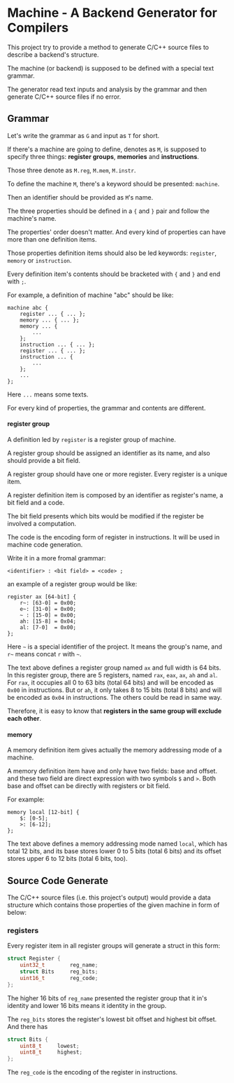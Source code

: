 # Machine - A Backend Generator for Compilers

This project try to provide a method to generate C/C++ source files to describe a backend's structure.

The machine (or backend) is supposed to be defined with a special text grammar.

The generator read text inputs and analysis by the grammar and then generate C/C++ source files if no error.

## Grammar

Let's write the grammar as `G` and input as `T` for short.

If there's a machine are going to define, denotes as `M`, is supposed to specify three things: **register groups**, **memories** and **instructions**.

Those three denote as `M.reg`, `M.mem`, `M.instr`.

To define the machine `M`, there's a keyword should be presented: `machine`.

Then an identifier should be provided as `M`'s name.

The three properties should be defined in a `{` and `}` pair and follow the machine's name.

The properties' order doesn't matter. And every kind of properties can have more than one definition items.

Those properties definition items should also be led keywords: `register`, `memory` or `instruction`.

Every definition item's contents should be bracketed with `{` and `}` and end with `;`.

For example, a definition of machine "abc" should be like:
```
machine abc {
    register ... { ... };
    memory ... { ... };
    memory ... {
        ...
    };
    instruction ... { ... };
    register ... { ... };
    instruction ... {
        ...
    };
    ...
};
```
Here `...` means some texts.

For every kind of properties, the grammar and contents are different.

#### register group

A definition led by `register` is a register group of machine.

A register group should be assigned an identifier as its name, and also should provide a bit field.

A register group should have one or more register. Every register is a unique item.

A register definition item is composed by an identifier as register's name, a bit field and a code.

The bit field presents which bits would be modified if the register be involved a computation.

The code is the encoding form of register in instructions. It will be used in machine code generation.

Write it in a more fromal grammar:
```
<identifier> : <bit field> = <code> ;
```

an example of a register group would be like:
```
register ax [64-bit] {
    r~: [63-0] = 0x00;
    e~: [31-0] = 0x00;
    ~ : [15-0] = 0x00;
    ah: [15-8] = 0x04;
    al: [7-0]  = 0x00;
};
```
Here `~` is a special identifier of the project. It means the group's name, and `r~` means concat `r` with `~`.

The text above defines a register group named `ax` and full width is 64 bits.
In this register group, there are 5 registers, named `rax`, `eax`, `ax`, `ah` and `al`.
For `rax`, it occupies all 0 to 63 bits (total 64 bits) and will be encoded as `0x00` in instructions.
But or `ah`, it only takes 8 to 15 bits (total 8 bits) and will be encoded as `0x04` in instructions.
The others could be read in same way.

Therefore, it is easy to know that **registers in the same group will exclude each other**.

#### memory

A memory definition item gives actually the memory addressing mode of a machine.

A memory definition item have and only have two fields: base and offset.
and these two field are direct expression with two symbols `$` and `>`.
Both base and offset can be directly with registers or bit field.

For example:
```
memory local [12-bit] {
    $: [0-5];
    >: [6-12];
};
```
The text above defines a memory addressing mode named `local`, which has total 12 bits, and its base stores lower 0 to 5 bits (total 6 bits) and its offset stores upper 6 to 12 bits (total 6 bits, too).


## Source Code Generate

The C/C++ source files (i.e. this project's output) would provide a data structure which
contains those properties of the given machine in form of below:
### registers

Every register item in all register groups will generate a struct in this form:
```C
struct Register {
    uint32_t        reg_name;
    struct Bits     reg_bits;
    uint16_t        reg_code;
};
```

The higher 16 bits of `reg_name` presented the register group that it in's identity and lower 16 bits means it identity in the group.

The `reg_bits` stores the register's lowest bit offset and highest bit offset. And there has
```C
struct Bits {
    uint8_t     lowest;
    uint8_t     highest;
};
```
The `reg_code` is the encoding of the register in instructions. 
